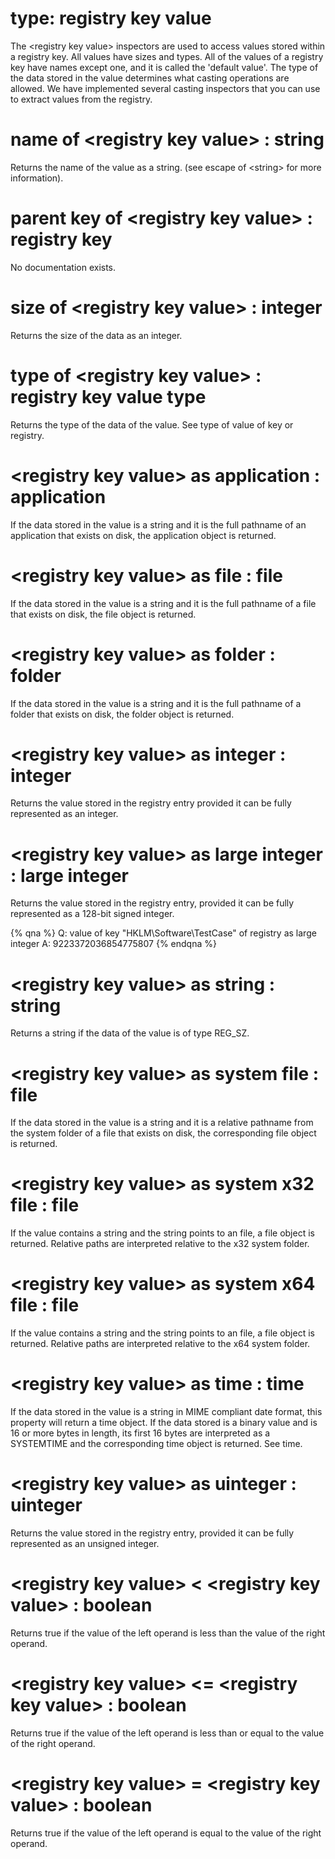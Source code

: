 # type: registry key value

The &lt;registry key value&gt; inspectors are used to access values stored within a registry key. All values have sizes and types. All of the values of a registry key have names except one, and it is called the &#39;default value&#39;. The type of the data stored in the value determines what casting operations are allowed. We have implemented several casting inspectors that you can use to extract values from the registry.

# name of &lt;registry key value&gt; : string

Returns the name of the value as a string. (see escape of &lt;string&gt; for more information).

# parent key of &lt;registry key value&gt; : registry key

No documentation exists.

# size of &lt;registry key value&gt; : integer

Returns the size of the data as an integer.

# type of &lt;registry key value&gt; : registry key value type

Returns the type of the data of the value. See type of value of key or registry.

# &lt;registry key value&gt; as application : application

If the data stored in the value is a string and it is the full pathname of an application that exists on disk, the application object is returned.

# &lt;registry key value&gt; as file : file

If the data stored in the value is a string and it is the full pathname of a file that exists on disk, the file object is returned.

# &lt;registry key value&gt; as folder : folder

If the data stored in the value is a string and it is the full pathname of a folder that exists on disk, the folder object is returned.

# &lt;registry key value&gt; as integer : integer

Returns the value stored in the registry entry provided it can be fully represented as an integer.

# &lt;registry key value&gt; as large integer : large integer

Returns the value stored in the registry entry, provided it can be fully represented as a 128-bit signed integer.

{% qna %}
Q: value of key "HKLM\Software\TestCase" of registry as large integer
A: 9223372036854775807
{% endqna %}

# &lt;registry key value&gt; as string : string

Returns a string if the data of the value is of type REG_SZ.

# &lt;registry key value&gt; as system file : file

If the data stored in the value is a string and it is a relative pathname from the system folder of a file that exists on disk, the corresponding file object is returned.

# &lt;registry key value&gt; as system x32 file : file

If the value contains a string and the string points to an file, a file object is returned. Relative paths are interpreted relative to the x32 system folder.

# &lt;registry key value&gt; as system x64 file : file

If the value contains a string and the string points to an file, a file object is returned. Relative paths are interpreted relative to the x64 system folder.

# &lt;registry key value&gt; as time : time

If the data stored in the value is a string in MIME compliant date format, this property will return a time object. If the data stored is a binary value and is 16 or more bytes in length, its first 16 bytes are interpreted as a SYSTEMTIME and the corresponding time object is returned. See time.

# &lt;registry key value&gt; as uinteger : uinteger

Returns the value stored in the registry entry, provided it can be fully represented as an unsigned integer.

# &lt;registry key value&gt; &lt; &lt;registry key value&gt; : boolean

Returns true if the value of the left operand is less than the value of the right operand.

# &lt;registry key value&gt; &lt;= &lt;registry key value&gt; : boolean

Returns true if the value of the left operand is less than or equal to the value of the right operand.

# &lt;registry key value&gt; = &lt;registry key value&gt; : boolean

Returns true if the value of the left operand is equal to the value of the right operand.
